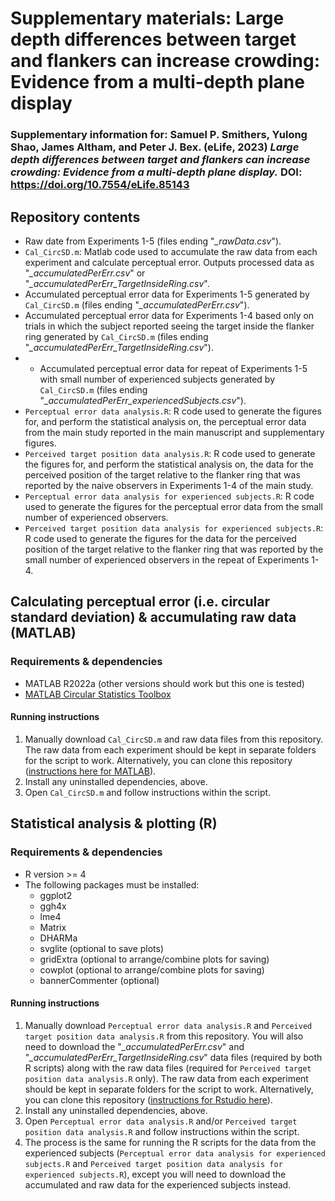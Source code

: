 # Supplementary materials: Large depth differences between target and flankers can increase crowding: Evidence from a multi-depth plane display
### Supplementary information for: Samuel P. Smithers, Yulong Shao, James Altham, and Peter J. Bex. (eLife, 2023) *Large depth differences between target and flankers can increase crowding: Evidence from a multi-depth plane display.* DOI: https://doi.org/10.7554/eLife.85143

## Repository contents
- Raw date from Experiments 1-5 (files ending "*_rawData.csv*").
- ```Cal_CircSD.m```: Matlab code used to accumulate the raw data from each experiment and calculate perceptual error. Outputs processed data as "*_accumulatedPerErr.csv*" or "*_accumulatedPerErr_TargetInsideRing.csv*".
- Accumulated perceptual error data for Experiments 1-5 generated by ```Cal_CircSD.m``` (files ending "*_accumulatedPerErr.csv*").
- Accumulated perceptual error data for Experiments 1-4 based only on trials in which the subject reported seeing the target inside the flanker ring generated by ```Cal_CircSD.m``` (files ending "*_accumulatedPerErr_TargetInsideRing.csv*").
- - Accumulated perceptual error data for repeat of Experiments 1-5 with small number of experienced subjects generated by ```Cal_CircSD.m``` (files ending "*_accumulatedPerErr_experiencedSubjects.csv*").
- ```Perceptual error data analysis.R```: R code used to generate the figures for, and perform the statistical analysis on, the perceptual error data from the main study reported in the main manuscript and supplementary figures.
- ```Perceived target position data analysis.R```: R code used to generate the figures for, and perform the statistical analysis on, the data for the perceived position of the target relative to the flanker ring that was reported by the naive observers in Experiments 1-4 of the main study.
- ```Perceptual error data analysis for experienced subjects.R```: R code used to generate the figures for the perceptual error data from the small number of experienced observers.
- ```Perceived target position data analysis for experienced subjects.R```: R code used to generate the figures for the data for the perceived position of the target relative to the flanker ring that was reported by the small number of experienced observers in the repeat of Experiments 1-4. 

## Calculating perceptual error (i.e. circular standard deviation) & accumulating raw data (MATLAB)
### Requirements & dependencies
- MATLAB R2022a (other versions should work but this one is tested)
- [MATLAB Circular Statistics Toolbox](https://www.mathworks.com/matlabcentral/fileexchange/10676-circular-statistics-toolbox-directional-statistics)

#### Running instructions
1. Manually download ```Cal_CircSD.m``` and raw data files from this repository. The raw data from each experiment should be kept in separate folders for the script to work. Alternatively, you can clone this repository ([instructions here for MATLAB](https://www.mathworks.com/help/simulink/ug/clone-git-repository.html)). 
2. Install any uninstalled dependencies, above.
3. Open ```Cal_CircSD.m``` and follow instructions within the script. 

## Statistical analysis & plotting (R)
### Requirements & dependencies
- R version >= 4
- The following packages must be installed: 
  - ggplot2
  - ggh4x
  - lme4
  - Matrix
  - DHARMa
  - svglite (optional to save plots)
  - gridExtra (optional to arrange/combine plots for saving)
  - cowplot (optional to arrange/combine plots for saving)
  - bannerCommenter (optional)

#### Running instructions
1. Manually download ```Perceptual error data analysis.R``` and ```Perceived target position data analysis.R``` from this repository. You will also need to download the "*_accumulatedPerErr.csv*" and "*_accumulatedPerErr_TargetInsideRing.csv*" data files (required by both R scripts) along with the raw data files (required for ```Perceived target position data analysis.R``` only). The raw data from each experiment should be kept in separate folders for the script to work. Alternatively, you can clone this repository ([instructions for Rstudio here](https://datacarpentry.org/rr-version-control/03-git-in-rstudio/index.html)). 
2. Install any uninstalled dependencies, above.
3. Open ```Perceptual error data analysis.R``` and/or ```Perceived target position data analysis.R``` and follow instructions within the script.
4. The process is the same for running the R scripts for the data from the experienced subjects (```Perceptual error data analysis for experienced subjects.R``` and ```Perceived target position data analysis for experienced subjects.R```), except you will need to download the accumulated and raw data for the experienced subjects instead.
